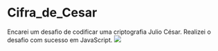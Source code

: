 # Cifra_de_Cesar
Encarei um desafio de codificar uma criptografia Julio César. Realizei o desafio com sucesso em JavaScript.
![](https://github.com/{mathv21}/{Cifra_de_Cesar}/raw/{master}/path/to/krypt.gif)

